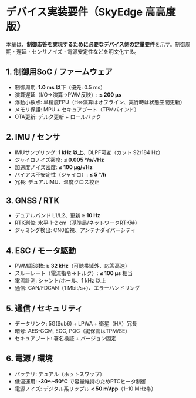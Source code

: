 # デバイス実装要件（SkyEdge 高高度版）

本章は、**制御応答を実現するために必要なデバイス側の定量要件**を示す。制御周期・遅延・センサノイズ・電源安定性などを明文化する。

## 1. 制御用SoC / ファームウェア
- 制御周期: **1.0 ms 以下**（優先: 0.5 ms）
- 演算遅延（I/O→演算→PWM反映）: **≤ 200 µs**
- 浮動小数点: 単精度FPU（H∞演算はオフライン、実行時は状態空間更新）
- メモリ保護: MPU + セキュアブート（TPMバインド）
- OTA更新: デルタ更新 + ロールバック

## 2. IMU / センサ
- IMUサンプリング: **1 kHz 以上**、DLPF可変（カット 92/184 Hz）
- ジャイロノイズ密度: **≤ 0.005 °/s/√Hz**
- 加速度ノイズ密度: **≤ 100 µg/√Hz**
- バイアス不安定性（ジャイロ）: **≤ 5 °/h**
- 冗長: デュアルIMU、温度クロス校正

## 3. GNSS / RTK
- デュアルバンド L1/L2、更新 **≥ 10 Hz**
- RTK測位: 水平 1–2 cm（基準局/ネットワークRTK時）
- ジャミング検出: CN0監視、アンテナダイバーシティ

## 4. ESC / モータ駆動
- PWM周波数: **≥ 32 kHz**（可聴帯域外、応答高速）
- スルーレート（電流指令→トルク）: **≤ 100 µs** 相当
- 電流計測: シャント/ホール、1 kHz 以上
- 通信: CAN/FDCAN（1 Mbit/s+）、エラーハンドリング

## 5. 通信 / セキュリティ
- データリンク: 5G(Sub6) + LPWA + 衛星（HA）冗長
- 暗号: AES-GCM, ECC, PQC（鍵保管はTPM/SE）
- セキュアブート: 署名検証 + バージョン固定

## 6. 電源 / 環境
- バッテリ: デュアル（ホットスワップ）
- 低温運用: **-30〜-50℃** で容量維持のためPTCヒータ制御
- 電源ノイズ: デジタル系リップル **< 50 mVpp**（1–10 MHz帯）
